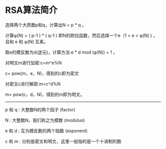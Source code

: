 # RSA算法简介

选择两个大质数p和q，计算出N = p * q 。

计算φ(N) = ( p-1 ) * ( q-1 ) 即N的欧拉函数，然后选择一个e（1 < e < φ(N) ) ，且和 e 和 φ(N) 互素。

取e的模反数为d(逆元)，计算方法:e * d mod (φ(N)) = 1 。

对明文m进行加密:c=m^e%N

c= pow(m，e，N)，得到的c即为密文

对密文c进行解密:m=c^d%N

m= pow(c，d，N)，得到的m即为明文。

---------------------------------------

 p 和 q : 大整数N的两个因子 (factor)

N : 大整数N，我们称之为模数 (modulus)

e 和 d : 互为模反数的两个指数 (exponent)

c 和 m : 分别是密文和明文，这里一般指的是一个十进制的数